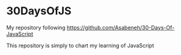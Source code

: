 # 30DaysOfJS
My repository following https://github.com/Asabeneh/30-Days-Of-JavaScript

This repository is simply to chart my learning of JavaScript
